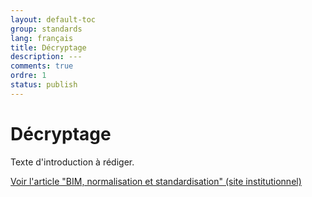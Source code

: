 ```yaml
---
layout: default-toc
group: standards
lang: français
title: Décryptage
description: ---
comments: true
ordre: 1
status: publish
---
```


# Décryptage

Texte d'introduction à rédiger.

<a class="btn btn-info" href="http://www.mediaconstruct.fr/sinformer/blog-du-bim/term/15/bim-et-normalisation" role="button">Voir l'article "BIM, normalisation et standardisation" (site institutionnel)</a>
